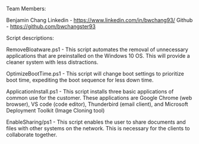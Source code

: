 Team Members:

Benjamin Chang Linkedin - https://www.linkedin.com/in/bwchang93/ Github - https://github.com/bwchangster93

Script descriptions:

RemoveBloatware.ps1 - This script automates the removal of unnecessary applications that are preinstalled on the Windows 10 OS. This will provide a cleaner system with less distractions.

OptimizeBootTime.ps1 - This script will change boot settings to prioritize boot time, expediting the boot sequence for less down time.

ApplicationInstall.ps1 - This script installs three basic applications of common use for the customer. These applications are Google Chrome (web browser), VS code (code editor), Thunderbird (email client), and Microsoft Deployment Toolkit (Image Cloning tool)

EnableSharing/ps1 - This script enables the user to share documents and files with other systems on the network. This is necessary for the clients to collaborate together.
